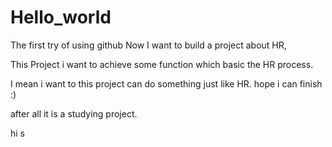 # Hello_world
The first try of using github Now I want to build a project about HR,

This Project i want to achieve some function which basic the HR process.

I mean i want to this project can do something just like HR. hope i can finish :)

after all it is a studying project. 


hi 
s
